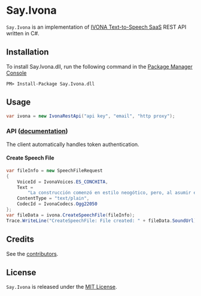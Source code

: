 ﻿# Say.Ivona

`Say.Ivona` is an implementation of [IVONA Text-to-Speech SaaS](http://www.ivona.com/en/saas/) REST API written in C#.

## Installation

 To install Say.Ivona.dll, run the following command in the [Package Manager Console](http://docs.nuget.org/docs/start-here/using-the-package-manager-console) 
```
PM> Install-Package Say.Ivona.dll
```

## Usage

```c#
var ivona = new IvonaRestApi("api key", "email", "http proxy");
```

### API ([documentation](http://developer.ivona.com/ivona-tts-saas))

The client automatically handles token authentication.

#### Create Speech File

```c#
var fileInfo = new SpeechFileRequest
{
    VoiceId = IvonaVoices.ES_CONCHITA,
    Text =
        "La construcción comenzó en estilo neogótico, pero, al asumir el proyecto Gaudí en 1883, fue completamente replanteada.",
    ContentType = "text/plain",
    CodecId = IvonaCodecs.Ogg22050
};
var fileData = ivona.CreateSpeechFile(fileInfo);
Trace.WriteLine("CreateSpeechFile: File created: " + fileData.SoundUrl);
```

## Credits

  See the [contributors](https://github.com/aynurin/Say.Ivona/graphs/contributors).

## License

  `Say.Ivona` is released under the [MIT License](http://opensource.org/licenses/MIT).
